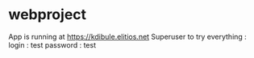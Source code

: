 # webproject
App is running at https://kdibule.elitios.net
Superuser to try everything : 
login : test
password : test